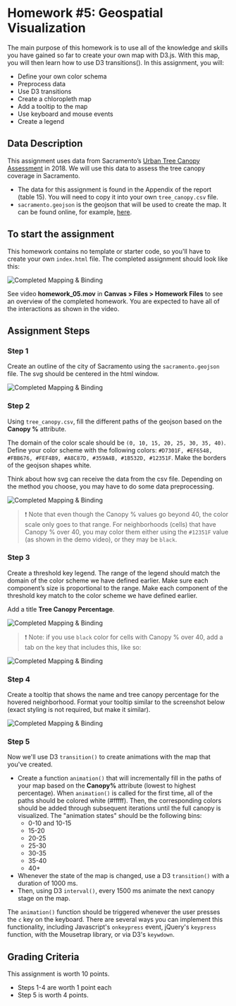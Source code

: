 # Homework #5: Geospatial Visualization

The main purpose of this homework is to use all of the knowledge and skills you have gained so far to create your own map with D3.js. With this map, you will then learn how to use D3 transitions(). In this assignment, you will:

* Define your own color schema
* Preprocess data
* Use D3 transitions
* Create a chloropleth map
* Add a tooltip to the map
* Use keyboard and mouse events
* Create a legend

## Data Description

This assignment uses data from Sacramento’s [Urban Tree Canopy Assessment](https://www.cityofsacramento.org/-/media/Corporate/Files/Public-Works/Maintenance-Services/Urban-Forest-Master-Plan/Copy-of-Sacramento-UTC-Assessment-20180515.pdf?la=en) in 2018. We will use this data to assess the tree canopy coverage in Sacramento.

* The data for this assignment is found in the Appendix of the report (table 15). You will need to copy it into your own `tree_canopy.csv` file.
* `sacramento.geojson` is the geojson that will be used to create the map. It can be found online, for example, [here](https://github.com/codeforamerica/click_that_hood/blob/master/public/data/sacramento.geojson).

## To start the assignment

This homework contains no template or starter code, so you'll have to create your own `index.html` file. The completed assignment should look like this:

![Completed Mapping & Binding](imgs/overview.png)

See video **homework_05.mov** in **Canvas > Files > Homework Files** to see an overview of the completed homework. You are expected to have all of the interactions as shown in the video.

## Assignment Steps

### Step 1

Create an outline of the city of Sacramento using the `sacramento.geojson` file. The svg should be centered in the html window.

![Completed Mapping & Binding](imgs/1.png)

### Step 2

Using `tree_canopy.csv`, fill the different paths of the geojson based on the **Canopy %** attribute.

The domain of the color scale should be `(0, 10, 15, 20, 25, 30, 35, 40)`. Define your color scheme with the following colors: `#D7301F, #EF6548, #FBB676, #FEF4B9, #A8C87D, #359A4B, #1B532D, #12351F`. Make the borders of the geojson shapes white.

Think about how svg can receive the data from the csv file. Depending on the method you choose, you may have to do some data preprocessing.

![Completed Mapping & Binding](imgs/2.png)

> ❗️ Note that even though the Canopy % values go beyond 40, the color scale only goes to that range. For neighborhoods (cells) that have Canopy % over 40, you may color them either using the `#12351F` value (as shown in the demo video), or they may be `black`.

### Step 3

Create a threshold key legend. The range of the legend should match the domain of the color scheme we have defined earlier. Make sure each component’s size is proportional to the range. Make each component of the threshold key match to the color scheme we have defined earlier.

Add a title **Tree Canopy Percentage**.

![Completed Mapping & Binding](imgs/3.png)

> ❗️ Note: if you use `black` color for cells with Canopy % over 40, add a tab on the key that includes this, like so:

![Completed Mapping & Binding](imgs/3_key.png)

### Step 4

Create a tooltip that shows the name and tree canopy percentage for the hovered neighborhood. Format your tooltip similar to the screenshot below (exact styling is not required, but make it similar).

![Completed Mapping & Binding](imgs/4.png)

### Step 5

Now we'll use D3 `transition()` to create animations with the map that you've created.

* Create a function `animation()` that will incrementally fill in the paths of your map based on the **Canopy%** attribute (lowest to highest percentage). When `animation()` is called for the first time, all of the paths should be colored white (#fffff). Then, the corresponding colors should be added through subsequent iterations until the full canopy is visualized. The "animation states" should be the following bins:
  * 0-10 and 10-15
  * 15-20
  * 20-25
  * 25-30
  * 30-35
  * 35-40
  * 40+
* Whenever the state of the map is changed, use a D3 `transition()` with a duration of 1000 ms.
* Then, using D3 `interval()`, every 1500 ms animate the next canopy stage on the map.

The `animation()` function should be triggered whenever the user presses the `c` key on the keyboard. There are several ways you can implement this functionality, including Javascript's `onkeypress` event, jQuery's `keypress` function, with the Mousetrap library, or via D3's `keywdown`.

## Grading Criteria

This assignment is worth 10 points.
* Steps 1-4 are worth 1 point each
* Step 5 is worth 4 points.
